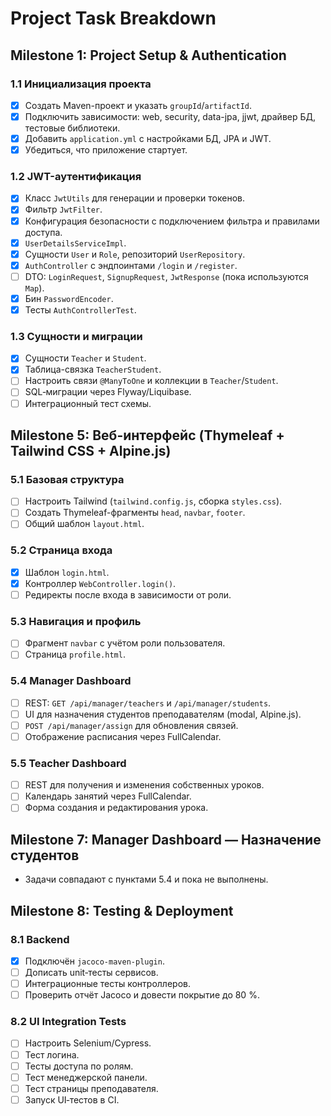 # Project Task Breakdown

## Milestone 1: Project Setup & Authentication

### 1.1 Инициализация проекта
- [x] Создать Maven-проект и указать `groupId`/`artifactId`.
- [x] Подключить зависимости: web, security, data-jpa, jjwt, драйвер БД, тестовые библиотеки.
- [x] Добавить `application.yml` с настройками БД, JPA и JWT.
- [x] Убедиться, что приложение стартует.

### 1.2 JWT-аутентификация
- [x] Класс `JwtUtils` для генерации и проверки токенов.
- [x] Фильтр `JwtFilter`.
- [x] Конфигурация безопасности с подключением фильтра и правилами доступа.
- [x] `UserDetailsServiceImpl`.
- [x] Сущности `User` и `Role`, репозиторий `UserRepository`.
- [x] `AuthController` с эндпоинтами `/login` и `/register`.
- [ ] DTO: `LoginRequest`, `SignupRequest`, `JwtResponse` (пока используются `Map`).
- [x] Бин `PasswordEncoder`.
- [x] Тесты `AuthControllerTest`.

### 1.3 Сущности и миграции
- [x] Сущности `Teacher` и `Student`.
- [x] Таблица-связка `TeacherStudent`.
- [ ] Настроить связи `@ManyToOne` и коллекции в `Teacher`/`Student`.
- [ ] SQL‑миграции через Flyway/Liquibase.
- [ ] Интеграционный тест схемы.

## Milestone 5: Веб-интерфейс (Thymeleaf + Tailwind CSS + Alpine.js)

### 5.1 Базовая структура
- [ ] Настроить Tailwind (`tailwind.config.js`, сборка `styles.css`).
- [ ] Создать Thymeleaf-фрагменты `head`, `navbar`, `footer`.
- [ ] Общий шаблон `layout.html`.

### 5.2 Страница входа
- [x] Шаблон `login.html`.
- [x] Контроллер `WebController.login()`.
- [ ] Редиректы после входа в зависимости от роли.

### 5.3 Навигация и профиль
- [ ] Фрагмент `navbar` с учётом роли пользователя.
- [ ] Страница `profile.html`.

### 5.4 Manager Dashboard
- [ ] REST: `GET /api/manager/teachers` и `/api/manager/students`.
- [ ] UI для назначения студентов преподавателям (modal, Alpine.js).
- [ ] `POST /api/manager/assign` для обновления связей.
- [ ] Отображение расписания через FullCalendar.

### 5.5 Teacher Dashboard
- [ ] REST для получения и изменения собственных уроков.
- [ ] Календарь занятий через FullCalendar.
- [ ] Форма создания и редактирования урока.

## Milestone 7: Manager Dashboard — Назначение студентов
- Задачи совпадают с пунктами 5.4 и пока не выполнены.

## Milestone 8: Testing & Deployment

### 8.1 Backend
- [x] Подключён `jacoco-maven-plugin`.
- [ ] Дописать unit‑тесты сервисов.
- [ ] Интеграционные тесты контроллеров.
- [ ] Проверить отчёт Jacoco и довести покрытие до 80 %.

### 8.2 UI Integration Tests
- [ ] Настроить Selenium/Cypress.
- [ ] Тест логина.
- [ ] Тесты доступа по ролям.
- [ ] Тест менеджерской панели.
- [ ] Тест страницы преподавателя.
- [ ] Запуск UI‑тестов в CI.
